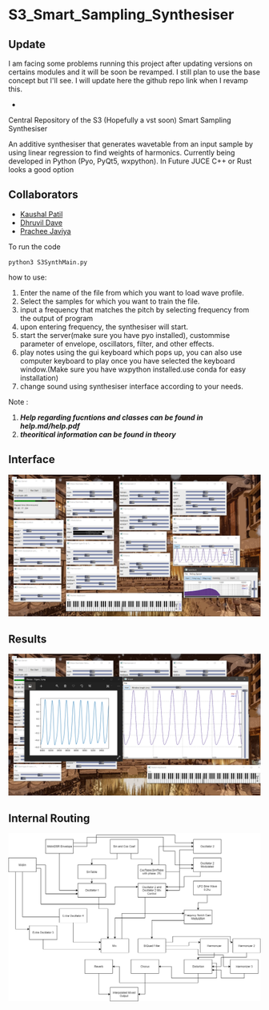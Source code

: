 # S3_Smart_Sampling_Synthesiser

## Update

I am facing some problems running this project after updating versions on certains modules and it will be soon be revamped. I still plan to use the base concept but I'll see. I will update here the github repo link when I revamp this.
- []()

Central Repository of the S3 (Hopefully a vst soon) Smart Sampling Synthesiser

An additive synthesiser that generates wavetable from an input sample by using linear regression to find weights of harmonics. Currently being developed in Python (Pyo, PyQt5, wxpython).
In Future JUCE C++ or Rust looks a good option

## Collaborators

- [Kaushal Patil ](https://github.com/Kaushal1011)
- [Dhruvil Dave ](https://github.com/dhruvildave)
- [Prachee Javiya ](https://github.com/PracheeJaviya)


To run the code

```shell
python3 S3SynthMain.py
```

how to use:

1. Enter the name of the file from which you want to load wave profile.
2. Select the samples for which you want to train the file.
3. input a frequency that matches the pitch by selecting frequency from the output of program
4. upon entering frequency, the synthesiser will start.
5. start the server(make sure you have pyo installed), custommise parameter of envelope, oscillators, filter, and other effects.
6. play notes using the gui keyboard which pops up, you can also use computer keyboard to play once you have selected the keyboard window.(Make sure you have wxpython installed.use conda for easy installation)
7. change sound using synthesiser interface according to your needs.

Note :

1. ___Help regarding fucntions and classes can be found in help.md/help.pdf___
2. ___theoritical information can be found in theory___

## Interface

![Interface](misc/Innterface.png)

## Results

![Results](misc/Output.png)

## Internal Routing

![Routing](theory/S3Synth.png)
